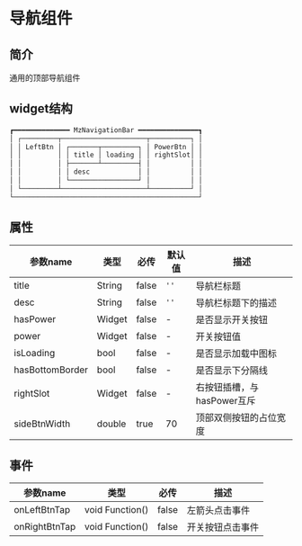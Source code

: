 # 导航组件

## 简介
通用的顶部导航组件

## widget结构
```markdown
┏━━━━━━━━━━━━━━ MzNavigationBar ━━━━━━━━━━━━━━━┓
│ ┌─────────┬─────────────────────┬──────────┐ │
│ │ LeftBtn │ ┌───────┬─────────┐ │ PowerBtn │ │
│ │         │ │ title │ loading │ │ rightSlot│ │
│ │         │ ├───────┴─────────┤ │          │ │
│ │         │ │ desc            │ │          │ │
│ │         │ └─────────────────┘ │          │ │
│ └─────────┴─────────────────────┴──────────┘ │
└──────────────────────────────────────────────┘
```

## 属性

| 参数name | 类型     | 必传    | 默认值 | 描述        |
|--------|--------|-------|--|-----------|
| title  | String | false | `''` | 导航栏标题  |
| desc   | String | false | `''` | 导航栏标题下的描述  |
| hasPower  | Widget | false  | - | 是否显示开关按钮 |
| power  | Widget | false  | - | 开关按钮值 |
| isLoading  | bool | false  | - | 是否显示加载中图标 |
| hasBottomBorder  | bool | false  | - | 是否显示下分隔线 |
| rightSlot | Widget | false | - | 右按钮插槽，与hasPower互斥 |
| sideBtnWidth | double | true | 70 | 顶部双侧按钮的占位宽度 |

## 事件

| 参数name        | 类型              | 必传    | 描述       |
|---------------|-----------------|-------|----------|
| onLeftBtnTap  | void Function() | false | 左箭头点击事件  |
| onRightBtnTap | void Function() | false | 开关按钮点击事件 |
